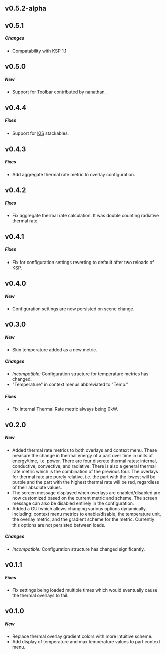 ## v0.5.2-alpha

## v0.5.1
##### Changes
- Compatability with KSP 1.1

## v0.5.0
##### New
- Support for [Toolbar](http://forum.kerbalspaceprogram.com/index.php?/topic/55420-/) contributed by
  [nanathan](https://github.com/nanathan).

## v0.4.4
##### Fixes
- Support for [KIS](http://forum.kerbalspaceprogram.com/threads/113111) stackables.

## v0.4.3
##### Fixes
- Add aggregate thermal rate metric to overlay configuration.

## v0.4.2
##### Fixes
- Fix aggregate thermal rate calculation. It was double counting radiative thermal rate.

## v0.4.1
##### Fixes
- Fix for configuration settings reverting to default after two reloads of KSP.

## v0.4.0
##### New
- Configuration settings are now persisted on scene change.

## v0.3.0
##### New
- Skin temperature added as a new metric.

##### Changes
- *Incompatible:* Configuration structure for temperature metrics has changed.
- "Temperature" in context menus abbreviated to "Temp."

##### Fixes
- Fix Internal Thermal Rate metric always being 0kW.

## v0.2.0
##### New
- Added thermal rate metrics to both overlays and context menu. These measure the change in thermal energy of a part
  over time in units of energy/time, i.e. power. There are four discrete thermal rates: internal, conductive,
  convective, and radiative. There is also a general thermal rate metric which is the combination of the previous
  four. The overlays for thermal rate are purely relative, i.e. the part with the lowest will be purple and the part
  with the highest thermal rate will be red, regardless of their absolute values.
- The screen message displayed when overlays are enabled/disabled are now customized based on the current metric and
  scheme. The screen message can also be disabled entirely in the configuration.
- Added a GUI which allows changing various options dynamically, including: context menu metrics to enable/disable,
  the temperature unit, the overlay metric, and the gradient scheme for the metric. Currently this options are not
  persisted between loads.

##### Changes
- *Incompatible:* Configuration structure has changed significantly.

## v0.1.1
##### Fixes
- Fix settings being loaded multiple times which would eventually cause the thermal overlays to fail.

## v0.1.0
##### New
- Replace thermal overlay gradient colors with more intuitive scheme.
- Add display of temperature and max temperature values to part context menu.
